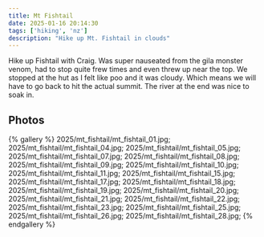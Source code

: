 ```yaml
---
title: Mt Fishtail
date: 2025-01-16 20:14:30
tags: ['hiking', 'nz']
description: "Hike up Mt. Fishtail in clouds"
---
```


Hike up Fishtail with Craig. Was super nauseated from the gila monster venom, had to stop quite frew times and even threw up near the top. We stopped at the hut as I felt like poo and it was cloudy. Which means we will have to go back to hit the actual summit.  The river at the end was nice to soak in.

## Photos

{% gallery %}
2025/mt_fishtail/mt_fishtail_01.jpg;
2025/mt_fishtail/mt_fishtail_04.jpg;
2025/mt_fishtail/mt_fishtail_05.jpg;
2025/mt_fishtail/mt_fishtail_07.jpg;
2025/mt_fishtail/mt_fishtail_08.jpg;
2025/mt_fishtail/mt_fishtail_09.jpg;
2025/mt_fishtail/mt_fishtail_10.jpg;
2025/mt_fishtail/mt_fishtail_11.jpg;
2025/mt_fishtail/mt_fishtail_15.jpg;
2025/mt_fishtail/mt_fishtail_17.jpg;
2025/mt_fishtail/mt_fishtail_18.jpg;
2025/mt_fishtail/mt_fishtail_19.jpg;
2025/mt_fishtail/mt_fishtail_20.jpg;
2025/mt_fishtail/mt_fishtail_21.jpg;
2025/mt_fishtail/mt_fishtail_22.jpg;
2025/mt_fishtail/mt_fishtail_23.jpg;
2025/mt_fishtail/mt_fishtail_25.jpg;
2025/mt_fishtail/mt_fishtail_26.jpg;
2025/mt_fishtail/mt_fishtail_28.jpg;
{% endgallery %}

